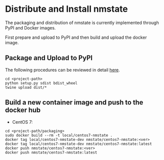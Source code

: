 # Distribute and Install nmstate
The packaging and distribution of nmstate is currently implemented through
PyPI and Docker images.

First prepare and upload to PyPI and then build and upload the docker image.
 

## Package and Upload to PyPI
The following procedures can be reviewed in detail [here](https://packaging.python.org/tutorials/packaging-projects/#uploading-the-distribution-archives).
```
cd <project-path>
python setup.py sdist bdist_wheel
twine upload dist/*
```

## Build a new container image and push to the docker hub

- CentOS 7:
```
cd <project-path/packaging>
sudo docker build --rm -t local/centos7-nmstate .
docker tag local/centos7-nmstate-dev nmstate/centos7-nmstate:<ver>
docker tag local/centos7-nmstate-dev nmstate/centos7-nmstate:latest
docker push nmstate/centos7-nmstate:<ver>
docker push nmstate/centos7-nmstate:latest
```
